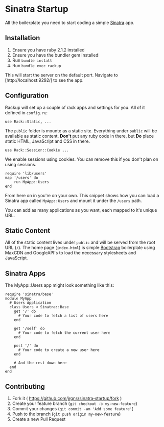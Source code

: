# Sinatra Startup

All the boilerplate you need to start coding a simple [Sinatra][1] app.

## Installation

1. Ensure you have ruby 2.1.2 installed
2. Ensure you have the bundler gem installed
3. Run `bundle install`
4. Run `bundle exec rackup`

This will start the server on the default port. Navigate to [http://localhost:9292/] to see the app.

## Configuration

Rackup will set up a couple of rack apps and settings for you. All of it defined
in `config.ru`:

~~~
use Rack::Static, ...
~~~

The `public` folder is mounte as a static site. Everything under `public`
will be available as static content. **Don't** put any ruby code in there, but 
**Do** place static HTML, JavaScript and CSS in there.

~~~
use Rack::Session::Cookie ...
~~~

We enable sessions using cookies. You can remove this if you don't plan on using
sessions.

~~~
require 'lib/users'
map '/users' do
    run MyApp::Users
end
~~~

From here on in you're on your own. This snippet shows how you can load a
Sinatra app called `MyApp::Users` and mount it under the `/users` path.

You can add as many applications as you want, each mapped to it's unique URL.

## Static Content

All of the static content lives under `public` and will be served from the root
URL (`/`). The home page (`index.html`) is simple [Bootstrap][2] boilerplate
using MaxCDN and GoogleAPI's to load the necessary stylesheets and JavaScript.

## Sinatra Apps

The MyApp::Users app might look something like this:

~~~
require 'sinatra/base'
module MyApp
  # Users Application
  class Users < Sinatra::Base
    get '/' do
      # Your code to fetch a list of users here
    end

    get '/self' do
      # Your code to fetch the current user here
    end

    post '/' do
      # Your code to create a new user here
    end

    # And the rest down here
  end
end
~~~

## Contributing

1. Fork it ( https://github.com/jrgns/sinatra-startup/fork )
2. Create your feature branch (`git checkout -b my-new-feature`)
3. Commit your changes (`git commit -am 'Add some feature'`)
4. Push to the branch (`git push origin my-new-feature`)
5. Create a new Pull Request

[1]: http://www.sinatrarb.com/
[2]: http://getbootstrap.com/
